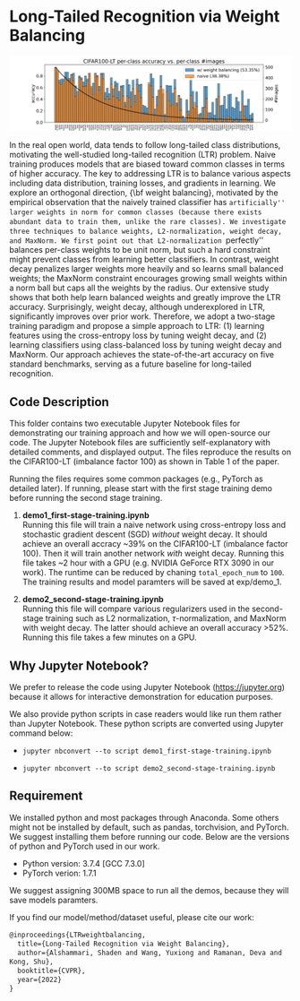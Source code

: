 # Long-Tailed Recognition via Weight Balancing
![alt text](./assets/per_class_acc.png "splashing figure")

In the real open world, data tends to follow long-tailed class distributions, motivating the well-studied long-tailed recognition (LTR) problem. Naive training produces models that are biased toward common classes in terms of higher accuracy. The key to addressing LTR is to balance various aspects including data distribution, training losses, and gradients in learning. We explore an orthogonal direction, {\bf weight balancing}, motivated by the empirical observation that the naively trained classifier has ``artificially'' larger weights in norm for common classes (because there exists abundant data to train them, unlike the rare classes). We investigate three techniques to balance weights, L2-normalization, weight decay, and MaxNorm. We first point out that L2-normalization ``perfectly'' balances per-class weights to be unit norm, but such a hard constraint might prevent classes from learning better classifiers. In contrast, weight decay penalizes larger weights more heavily and so learns small balanced weights; the MaxNorm constraint encourages growing small weights within a norm ball but caps all the weights by the radius. Our extensive study shows that both help learn balanced weights and greatly improve the LTR accuracy. Surprisingly, weight decay, although underexplored in LTR, significantly improves over prior work. Therefore, we adopt a two-stage training paradigm and propose a simple approach to LTR: (1) learning features using the cross-entropy loss by tuning weight decay, and (2) learning classifiers using class-balanced loss by tuning weight decay and MaxNorm. Our approach achieves the state-of-the-art accuracy on five standard benchmarks, serving as a future baseline for long-tailed recognition.



## Code Description

This folder contains two executable Jupyter Notebook files for demonstrating our training approach and how we will open-source our code. The Jupyter Notebook files are sufficiently self-explanatory with detailed comments, and displayed output. The files reproduce the results on the CIFAR100-LT (imbalance factor 100) as shown in Table 1 of the paper.

Running the files requires some common packages (e.g., PyTorch as detailed later). If running, please start with the first stage training demo before running the second stage training.

1. **demo1_first-stage-training.ipynb** <br>  Running this file will train a naive network using cross-entropy loss and stochastic gradient descent (SGD) *without* weight decay. It should achieve an overall accracy ~39% on the CIFAR100-LT (imbalance factor 100). Then it will train another network *with* weight decay. Running this file takes ~2 hour with a GPU (e.g. NVIDIA GeForce RTX 3090 in our work). The runtime can be reduced by chaning ``` total_epoch_num ``` to ```100```. The training results and model paramters will be saved at exp/demo_1.


2. **demo2_second-stage-training.ipynb** <br> 
    Running this file will compare various regularizers used in the second-stage training such as L2 normalization, $\tau$-normalization, and MaxNorm with weight decay. The latter should achieve an overall accuracy >52\%. Running this file takes a few minutes on a GPU.


## Why Jupyter Notebook?
We prefer to release the code using Jupyter Notebook (https://jupyter.org) because it allows for interactive demonstration for education purposes.

We also provide python scripts in case readers would like run them rather than Jupyter Notebook. These python scripts are converted using Jupyter command below:
 - ``` jupyter nbconvert --to script demo1_first-stage-training.ipynb ```

 - ``` jupyter nbconvert --to script demo2_second-stage-training.ipynb ```


## Requirement
We installed python and most packages through Anaconda. Some others might not be installed by default, such as pandas, torchvision, and PyTorch. We suggest installing them before running our code. Below are the versions of python and PyTorch used in our work. 

 - Python version: 3.7.4 [GCC 7.3.0]
 - PyTorch verion: 1.7.1

We suggest assigning 300MB space to run all the demos, because they will save models paramters.

If you find our model/method/dataset useful, please cite our work:

    @inproceedings{LTRweightbalancing,
      title={Long-Tailed Recognition via Weight Balancing},
      author={Alshammari, Shaden and Wang, Yuxiong and Ramanan, Deva and Kong, Shu},
      booktitle={CVPR},
      year={2022}
    }
